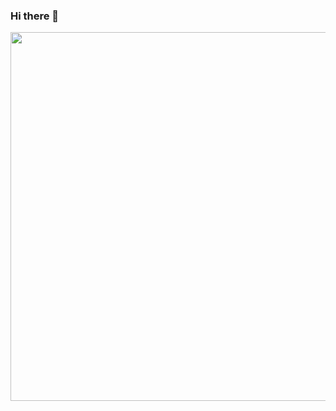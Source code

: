 ### Hi there 👋
<img align="right" height="590em" src="https://raw.githubusercontent.com/gist/greglixandrao/bf4d150718e7092cae92a7085f602bb5/raw/313c10b2531fc32f1d02c8fe1304082ccf515d45/greg-github-card.svg"/>

<!--
**greglixandrao/greglixandrao** is a ✨ _special_ ✨ repository because its `README.md` (this file) appears on your GitHub profile.

Here are some ideas to get you started:

- 🔭 I’m currently working on ...
- 🌱 I’m currently learning ...
- 👯 I’m looking to collaborate on ...
- 🤔 I’m looking for help with ...
- 💬 Ask me about ...
- 📫 How to reach me: ...
- 😄 Pronouns: ...
- ⚡ Fun fact: ...
-->
